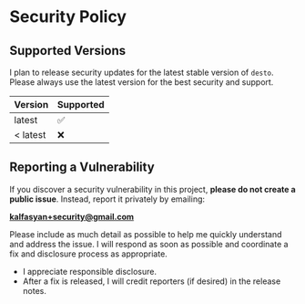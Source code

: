 # Security Policy

## Supported Versions

I plan to release security updates for the latest stable version of `desto`. Please always use the latest version for the best security and support.

| Version | Supported          |
| ------- | ----------------- |
| latest  | :white_check_mark: |
| < latest| :x:                |

## Reporting a Vulnerability

If you discover a security vulnerability in this project, **please do not create a public issue**. Instead, report it privately by emailing:

**kalfasyan+security@gmail.com**

Please include as much detail as possible to help me quickly understand and address the issue. I will respond as soon as possible and coordinate a fix and disclosure process as appropriate.

- I appreciate responsible disclosure.
- After a fix is released, I will credit reporters (if desired) in the release notes.
